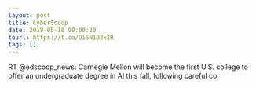 ```yaml
---
layout: post
title: CyberScoop
date: 2018-05-18 00:00:20
tourl: https://t.co/UiSN102kIR
tags: []
---
```

RT @edscoop_news: Carnegie Mellon will become the first U.S. college to offer an undergraduate degree in AI this fall, following careful co